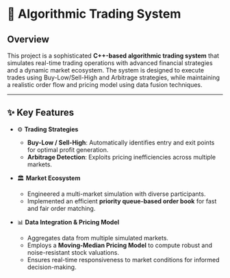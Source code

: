 # 🧠 Algorithmic Trading System

## Overview

This project is a sophisticated **C++-based algorithmic trading system** that simulates real-time trading operations with advanced financial strategies and a dynamic market ecosystem. The system is designed to execute trades using Buy-Low/Sell-High and Arbitrage strategies, while maintaining a realistic order flow and pricing model using data fusion techniques.

---

## ✨ Key Features

- ⚙️ **Trading Strategies**  
  - **Buy-Low / Sell-High**: Automatically identifies entry and exit points for optimal profit generation.
  - **Arbitrage Detection**: Exploits pricing inefficiencies across multiple markets.

- 🏛️ **Market Ecosystem**  
  - Engineered a multi-market simulation with diverse participants.
  - Implemented an efficient **priority queue-based order book** for fast and fair order matching.

- 📊 **Data Integration & Pricing Model**  
  - Aggregates data from multiple simulated markets.
  - Employs a **Moving-Median Pricing Model** to compute robust and noise-resistant stock valuations.
  - Ensures real-time responsiveness to market conditions for informed decision-making.


